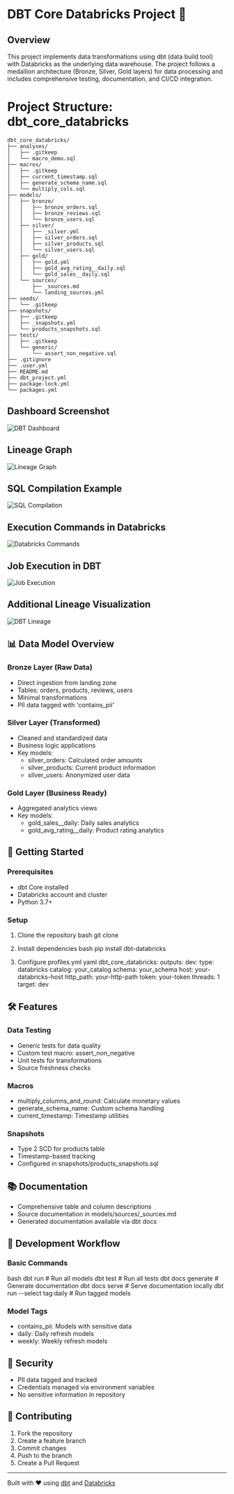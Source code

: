 # DBT Core Databricks Project 🚀

## Overview
This project implements data transformations using dbt (data build tool) with Databricks as the underlying data warehouse. The project follows a medallion architecture (Bronze, Silver, Gold layers) for data processing and includes comprehensive testing, documentation, and CI/CD integration.

# Project Structure: dbt_core_databricks

```plaintext
dbt_core_databricks/
├── analyses/
│   ├── .gitkeep
│   └── macro_demo.sql
├── macros/
│   ├── .gitkeep
│   ├── current_timestamp.sql
│   ├── generate_schema_name.sql
│   └── multiply_cols.sql
├── models/
│   ├── bronze/
│   │   ├── bronze_orders.sql
│   │   ├── bronze_reviews.sql
│   │   └── bronze_users.sql
│   ├── silver/
│   │   ├── _silver.yml
│   │   ├── silver_orders.sql
│   │   ├── silver_products.sql
│   │   └── silver_users.sql
│   ├── gold/
│   │   ├── gold.yml
│   │   ├── gold_avg_rating__daily.sql
│   │   └── gold_sales__daily.sql
│   └── sources/
│       ├── _sources.md
│       └── landing_sources.yml
├── seeds/
│   └── .gitkeep
├── snapshots/
│   ├── .gitkeep
│   ├── _snapshots.yml
│   └── products_snapshots.sql
├── tests/
│   ├── .gitkeep
│   └── generic/
│       └── assert_non_negative.sql
├── .gitignore
├── .user.yml
├── README.md
├── dbt_project.yml
├── package-lock.yml
└── packages.yml
```
## Dashboard Screenshot
![DBT Dashboard](images/jobs_dbt.png)

## Lineage Graph
![Lineage Graph](images/lineage_graph.png)

## SQL Compilation Example
![SQL Compilation](images/jinja_dbt.png)

## Execution Commands in Databricks
![Databricks Commands](images/databricks_commands.png)

## Job Execution in DBT
![Job Execution](images/job_2.png)

## Additional Lineage Visualization
![DBT Lineage](images/lineage_dbt.png)
## 📊 Data Model Overview

### Bronze Layer (Raw Data)
- Direct ingestion from landing zone
- Tables: orders, products, reviews, users
- Minimal transformations
- PII data tagged with 'contains_pii'

### Silver Layer (Transformed)
- Cleaned and standardized data
- Business logic applications
- Key models:
  - silver_orders: Calculated order amounts
  - silver_products: Current product information
  - silver_users: Anonymized user data

### Gold Layer (Business Ready)
- Aggregated analytics views
- Key models:
  - gold_sales__daily: Daily sales analytics
  - gold_avg_rating__daily: Product rating analytics

## 🚀 Getting Started

### Prerequisites
- dbt Core installed
- Databricks account and cluster
- Python 3.7+

### Setup
1. Clone the repository
bash
git clone <repository-url>

2. Install dependencies
bash
pip install dbt-databricks

3. Configure profiles.yml
yaml
dbt_core_databricks:
outputs:
dev:
type: databricks
catalog: your_catalog
schema: your_schema
host: your-databricks-host
http_path: your-http-path
token: your-token
threads: 1
target: dev

## 🛠️ Features

### Data Testing
- Generic tests for data quality
- Custom test macro: assert_non_negative
- Unit tests for transformations
- Source freshness checks

### Macros
- multiply_columns_and_round: Calculate monetary values
- generate_schema_name: Custom schema handling
- current_timestamp: Timestamp utilities

### Snapshots
- Type 2 SCD for products table
- Timestamp-based tracking
- Configured in snapshots/products_snapshots.sql

## 📚 Documentation
- Comprehensive table and column descriptions
- Source documentation in models/sources/_sources.md
- Generated documentation available via dbt docs

## 🔄 Development Workflow

### Basic Commands
bash
dbt run # Run all models
dbt test # Run all tests
dbt docs generate # Generate documentation
dbt docs serve # Serve documentation locally
dbt run --select tag:daily # Run tagged models

### Model Tags
- contains_pii: Models with sensitive data
- daily: Daily refresh models
- weekly: Weekly refresh models

## 🔐 Security
- PII data tagged and tracked
- Credentials managed via environment variables
- No sensitive information in repository

## 🤝 Contributing
1. Fork the repository
2. Create a feature branch
3. Commit changes
4. Push to the branch
5. Create a Pull Request


---
Built with ❤️ using [dbt](https://www.getdbt.com/) and [Databricks](https://databricks.com/)
